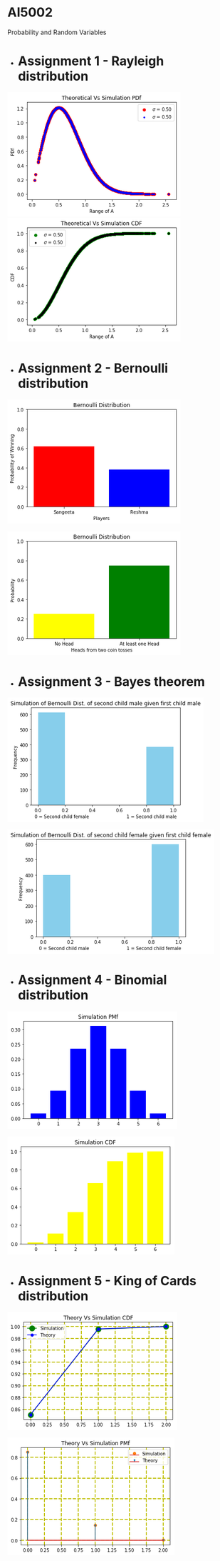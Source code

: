 # AI5002
Probability and Random Variables

  * <h1>Assignment 1 - Rayleigh distribution</h1>
  
  ![alt text](https://github.com/Tauhait/AI5002/blob/main/Assignment-1/Codes/Figures/theo_Vs_sim_pdf.png)   ![alt text](https://github.com/Tauhait/AI5002/blob/main/Assignment-1/Codes/Figures/theo_Vs_sim_cdf.png)
    
  
  * <h1>Assignment 2 - Bernoulli distribution</h1>
  
  ![alt text](https://github.com/Tauhait/AI5002/blob/main/Assignment-2/Codes/Figures/bern_1_18.png)
  
  ![alt text](https://github.com/Tauhait/AI5002/blob/main/Assignment-2/Codes/Figures/bern_1_19.png)  
  
  * <h1>Assignment 3 - Bayes theorem</h1>
  
  ![alt text](https://github.com/Tauhait/AI5002/blob/main/Assignment-3/Codes/Figures/Fig_2_5_i.png)
  
  ![alt text](https://github.com/Tauhait/AI5002/blob/main/Assignment-3/Codes/Figures/Fig_2_5_ii.png)
  
  * <h1>Assignment 4 - Binomial distribution</h1>
  
  ![alt text](https://github.com/Tauhait/AI5002/blob/main/Assignment-4/Codes/Figures/sim_pmf.png)
  
  ![alt text](https://github.com/Tauhait/AI5002/blob/main/Assignment-4/Codes/Figures/sim_cdf.png)
  
  * <h1>Assignment 5 - King of Cards distribution</h1>
  
  ![alt text](https://github.com/Tauhait/AI5002/blob/main/Assignment-5/Codes/Figures/theoryVsSimul_cdf.png)
  
  ![alt text](https://github.com/Tauhait/AI5002/blob/main/Assignment-5/Codes/Figures/theoryVsSimul_pmf.png)
